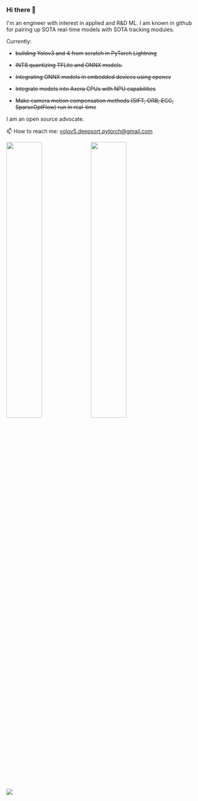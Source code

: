 ### Hi there 👋
I'm an engineer with interest in applied and R&D ML. I am known in github for pairing up
SOTA real-time models with SOTA tracking modules.

Currently:

* ~~building Yolov3 and 4 from scratch in PyTorch Lightning~~ 

* ~~INT8 quantizing TFLite and ONNX models.~~

* ~~Integrating ONNX models in embedded devices using opencv~~

* ~~Integrate models into Axera CPUs with NPU capabilities~~

* ~~Make camera motion compensation methods (SIFT, ORB, ECC, SparseOptFlow) run in real-time~~


I am an open source advocate.  

📫 How to reach me: yolov5.deepsort.pytorch@gmail.com



<img width="43%"  src="https://github-readme-streak-stats.herokuapp.com/?user=mikel-brostrom&hide_border=true&theme=tokyonight" />

<img width="43%"  src="https://github-readme-stats.vercel.app/api?username=mikel-brostrom&count_private=true&show_icons=true&include_all_commits=false&hide_border=true&hide_title=true&theme=tokyonight" />

![](https://komarev.com/ghpvc/?username=mikel-brostrom&color=green)
